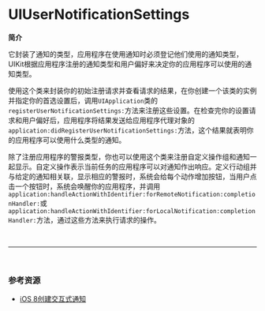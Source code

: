 # UIUserNotificationSettings

**简介**

它封装了通知的类型，应用程序在使用通知时必须登记他们使用的通知类型，UIKit根据应用程序注册的通知类型和用户偏好来决定你的应用程序可以使用的通知类型。

使用这个类来封装你的初始注册请求并查看请求的结果，在你创建一个该类的实例并指定你的首选设置后，调用`UIApplication`类的`registerUserNotificationSettings:`方法来注册这些设置。在检查完你的设置请求和用户偏好后，应用程序将结果发送给应用程序代理对象的`application:didRegisterUserNotificationSettings:`方法，这个结果就表明你的应用程序可以使用什么类型的通知。

除了注册应用程序的警报类型，你也可以使用这个类来注册自定义操作组和通知一起显示。自定义操作表示当前任务的应用程序可以对通知作出响应。定义行动组并与给定的通知相关联，显示相应的警报时，系统会给每个动作增加按钮，当用户点击一个按钮时，系统会唤醒你的应用程序，并调用`application:handleActionWithIdentifier:forRemoteNotification:completionHandler:`或`application:handleActionWithIdentifier:forLocalNotification:completionHandler:`方法，通过这些方法来执行请求的操作。

<br>

***

<br>

### 参考资源

* [iOS 8创建交互式通知](http://www.cocoachina.com/ios/20141009/9857.html)